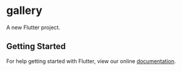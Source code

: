 # gallery

A new Flutter project.

## Getting Started

For help getting started with Flutter, view our online
[documentation](https://flutter.io/).
